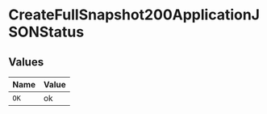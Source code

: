 # CreateFullSnapshot200ApplicationJSONStatus


## Values

| Name  | Value |
| ----- | ----- |
| `OK`  | ok    |